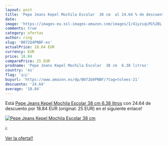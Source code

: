 ```yaml
---
layout: post
title: 'Pepe Jeans Kepel Mochila Escolar  38 cm  al 24.64 % de descuento'
date: 
image: 'https://images-eu.ssl-images-amazon.com/images/I/41yzsqLM1%2BL._SL200_.jpg'
comments: true
category: ofertas
author: ring
slug: 'B072Q4PNBF-es'
actualPrice: 18.84 EUR
currency: EUR
price: 18.84
comparePrice: 25 EUR
prodname: 'Pepe Jeans Kepel Mochila Escolar  38 cm  6.38 litros'
country: 'es'
flag: '🇪🇸'
buyurl: 'https://www.amazon.es/dp/B072Q4PNBF/?tag=tolees-21'
descuento: '24.64'
average: '18.84'
---
```


Está [Pepe Jeans Kepel Mochila Escolar  38 cm  6.38 litros](https://www.amazon.es/dp/B072Q4PNBF/?tag=tolees-21) con 24.64 de descuento por 18.84 EUR (original: 25 EUR) en el siguiente enlace!

[![Pepe Jeans Kepel Mochila Escolar  38 cm ](https://images-eu.ssl-images-amazon.com/images/I/41yzsqLM1%2BL._SL200_.jpg)](https://www.amazon.es/dp/B072Q4PNBF/?tag=tolees-21)

ℹ️:


[Ver la oferta!!](https://www.amazon.es/dp/B072Q4PNBF/?tag=tolees-21)
